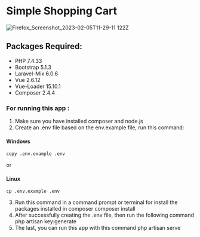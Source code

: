 # Simple Shopping Cart
![Firefox_Screenshot_2023-02-05T11-29-11 122Z](https://user-images.githubusercontent.com/65793636/216817853-adbe7e74-8644-49ea-bcea-541c3060bfe6.png)


## Packages Required:

- PHP 7.4.33
- Bootstrap 5.1.3
- Laravel-Mix 6.0.6
- Vue 2.6.12
- Vue-Loader 15.10.1
- Composer 2.4.4

### For running this app :
1. Make sure you have installed composer and node.js
2. Create an .env file based on the env.example file, run this command:

#### Windows
    copy .env.example .env
or
#### Linux
    cp .env.example .env
3. Run this command in a command prompt or terminal for install the packages installed in composer
    composer install
5. After successfully creating the .env file, then run the following command
    php artisan key:generate
7. The last, you can run this app with this command
    php artisan serve
